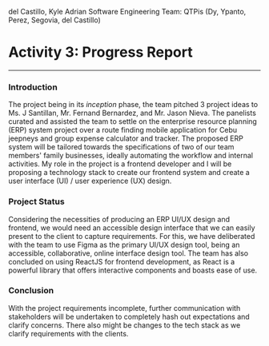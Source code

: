 del Castillo, Kyle Adrian
Software Engineering Team: QTPis (Dy, Ypanto, Perez, Segovia, del Castillo)
# Activity 3: Progress Report
***
### Introduction

The project being in its *inception* phase, the team pitched 3 project ideas to Ms. J Santillan, Mr. Fernand Bernardez, and Mr. Jason Nieva. The panelists curated and assisted the team to settle on the enterprise resource planning (ERP) system project over a route finding mobile application for Cebu jeepneys and group expense calculator and tracker. The proposed ERP system will be tailored towards the specifications of two of our team members' family businesses, ideally automating the workflow and internal activities. My role in the project is a frontend developer and I will be proposing a technology stack to create our frontend system and create a user interface (UI) / user experience (UX) design.

### Project Status 

Considering the necessities of producing an ERP UI/UX design and frontend, we would need an accessible design interface that we can easily present to the client to capture requirements. For this, we have deliberated with the team to use Figma as the primary UI/UX design tool, being an accessible, collaborative, online interface design tool. The team has also concluded on using ReactJS for frontend development, as React is a powerful library that offers interactive components and boasts ease of use. 

### Conclusion

With the project requirements incomplete, further communication with stakeholders will be undertaken to completely hash out expectations and clarify concerns. There also might be changes to the tech stack as we clarify requirements with the clients.